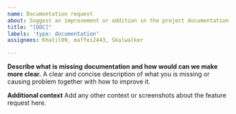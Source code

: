 ```yaml
---
name: Documentation request
about: Suggest an improvement or addition in the project documentation
title: "[DOC]"
labels: 'type: documentation'
assignees: Khalil09, maffei2443, Skalwalker

---
```


**Describe what is missing documentation and how would can we make more clear.**
A clear and concise description of what you is missing or causing problem together with how to improve it.

**Additional context**
Add any other context or screenshots about the feature request here.
